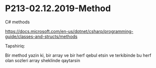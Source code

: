 # P213-02.12.2019-Method

C# methods

https://docs.microsoft.com/en-us/dotnet/csharp/programming-guide/classes-and-structs/methods

Tapshiriq:

Bir method yazin ki, bir array ve bir herf qebul etsin ve terkibinde bu herf olan sozleri array sheklinde qaytarsin
